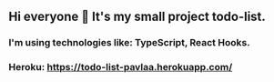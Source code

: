 ## Hi everyone :wave: It's my small project todo-list. 
### I'm using technologies like: TypeScript, React Hooks.
### Heroku: https://todo-list-pavlaa.herokuapp.com/